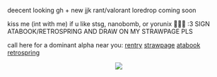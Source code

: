deecent looking gh + new jjk rant/valorant loredrop coming soon

kiss me (int with me) if u like stsg, nanobomb, or yorunix 🐺💕🎀 :3 SIGN ATABOOK/RETROSPRING AND DRAW ON MY STRAWPAGE PLS

call here for a dominant alpha near you:
[rentry](https://rentry.co/satorussuguru) [strawpage](https://divinedogs.straw.page) [atabook](https://blackbetta.atabook.org) [retrospring](https://retrospring.net/@suguscrush)

<p align="center">
  <img src="https://files.catbox.moe/3de638.webp">
</p>

